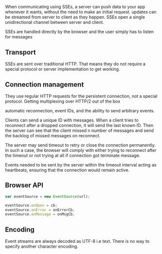 
## 
When communicating using SSEs, a server can push data to your app whenever it wants, without the need to make an initial request.
updates can be streamed from server to client as they happen. SSEs open a single unidirectional channel between server and client.

SSEs are handled directly by the browser and the user simply has to listen for messages

## Transport

SSEs are sent over traditional HTTP. That means they do not require a special protocol or server implementation to get working.



## Connection management

They use regular HTTP requests for the persistent connection, not a special protocol. Getting multiplexing over HTTP/2 out of the box

automatic reconnection, event IDs, and the ability to send arbitrary events.

Clients can send a unique ID with messages. When a client tries to reconnect after a dropped connection, it will send the last known ID. Then the server can see that the client missed n number of messages and send the backlog of missed messages on reconnect.

The server may send timeout to retry or close the connection permanently. In such a case, the browser will comply with either trying to reconnect after the timeout or not trying at all if connection got terminate message.

Events needed to be sent
by the server within the timeout interval acting as heartbeats, ensuring that
the connection would remain active.

## Browser API

```js
var eventSource = new EventSource(url);

eventSource.onOpen = cb;
eventSource.onError = onErrorCb;
eventSource.onMessage = onMsgCb;
```

## Encoding

Event streams are always decoded as UTF-8 i.e text. There is no way to specify another character encoding.


